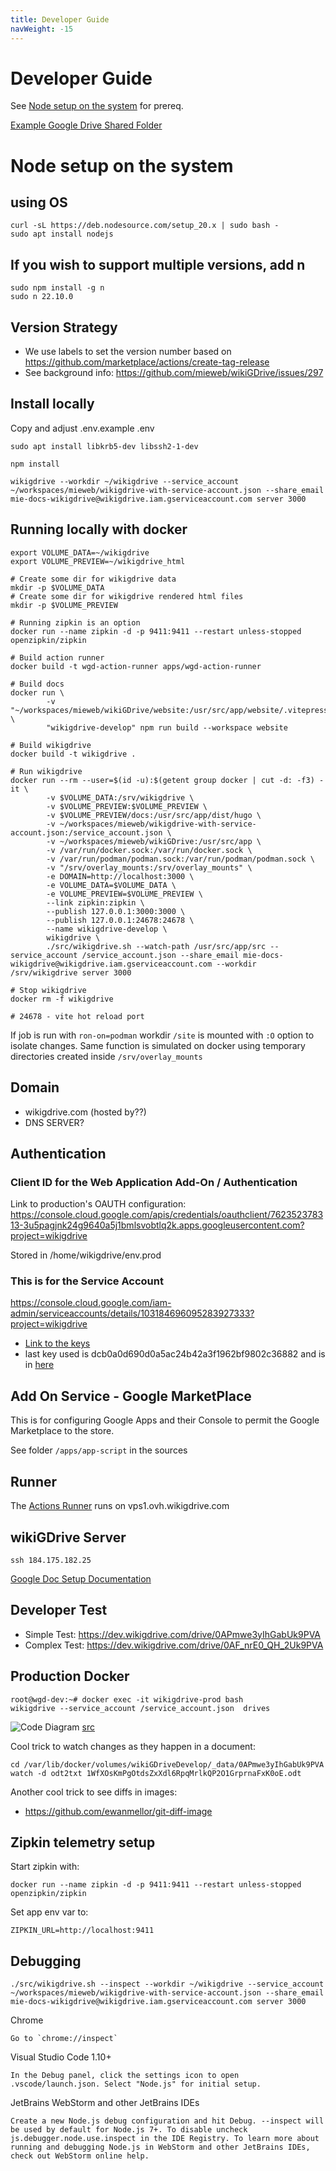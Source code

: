 ```yaml
---
title: Developer Guide
navWeight: -15
---
```

# Developer Guide

See [Node setup on the system](#node-setup-on-the-system) for prereq.

[Example Google Drive Shared Folder](https://drive.google.com/open?id=0AIkOKXbzWCtSUk9PVA)

# Node setup on the system

## using OS

```
curl -sL https://deb.nodesource.com/setup_20.x | sudo bash -
sudo apt install nodejs
```

## If you wish to support multiple versions, add n

```
sudo npm install -g n
sudo n 22.10.0
```

## Version Strategy
* We use labels to set the version number based on https://github.com/marketplace/actions/create-tag-release
* See background info: https://github.com/mieweb/wikiGDrive/issues/297
  

## Install locally

Copy and adjust .env.example .env

```
sudo apt install libkrb5-dev libssh2-1-dev

npm install

wikigdrive --workdir ~/wikigdrive --service_account ~/workspaces/mieweb/wikigdrive-with-service-account.json --share_email mie-docs-wikigdrive@wikigdrive.iam.gserviceaccount.com server 3000
```

## Running locally with docker

```
export VOLUME_DATA=~/wikigdrive
export VOLUME_PREVIEW=~/wikigdrive_html

# Create some dir for wikigdrive data
mkdir -p $VOLUME_DATA
# Create some dir for wikigdrive rendered html files
mkdir -p $VOLUME_PREVIEW

# Running zipkin is an option
docker run --name zipkin -d -p 9411:9411 --restart unless-stopped openzipkin/zipkin

# Build action runner
docker build -t wgd-action-runner apps/wgd-action-runner

# Build docs
docker run \
        -v "~/workspaces/mieweb/wikiGDrive/website:/usr/src/app/website/.vitepress/dist" \
        "wikigdrive-develop" npm run build --workspace website

# Build wikigdrive
docker build -t wikigdrive .

# Run wikigdrive
docker run --rm --user=$(id -u):$(getent group docker | cut -d: -f3) -it \
        -v $VOLUME_DATA:/srv/wikigdrive \
        -v $VOLUME_PREVIEW:$VOLUME_PREVIEW \
        -v $VOLUME_PREVIEW/docs:/usr/src/app/dist/hugo \
        -v ~/workspaces/mieweb/wikigdrive-with-service-account.json:/service_account.json \
        -v ~/workspaces/mieweb/wikiGDrive:/usr/src/app \
        -v /var/run/docker.sock:/var/run/docker.sock \
        -v /var/run/podman/podman.sock:/var/run/podman/podman.sock \
        -v "/srv/overlay_mounts:/srv/overlay_mounts" \
        -e DOMAIN=http://localhost:3000 \
        -e VOLUME_DATA=$VOLUME_DATA \
        -e VOLUME_PREVIEW=$VOLUME_PREVIEW \
        --link zipkin:zipkin \
        --publish 127.0.0.1:3000:3000 \
        --publish 127.0.0.1:24678:24678 \
        --name wikigdrive-develop \
        wikigdrive \
        ./src/wikigdrive.sh --watch-path /usr/src/app/src --service_account /service_account.json --share_email mie-docs-wikigdrive@wikigdrive.iam.gserviceaccount.com --workdir /srv/wikigdrive server 3000

# Stop wikigdrive
docker rm -f wikigdrive

# 24678 - vite hot reload port
```

If job is run with `ron-on=podman` workdir `/site` is mounted with `:O` option to isolate changes.
Same function is simulated on docker using temporary directories created inside `/srv/overlay_mounts`

## Domain

* wikigdrive.com (hosted by??)
* DNS SERVER?

## Authentication

### Client ID for the Web Application Add-On / Authentication

Link to production's OAUTH configuration: https://console.cloud.google.com/apis/credentials/oauthclient/762352378313-3u5pagjnk24g9640a5j1bmlsvobtlq2k.apps.googleusercontent.com?project=wikigdrive

Stored in /home/wikigdrive/env.prod

### This is for the Service Account
https://console.cloud.google.com/iam-admin/serviceaccounts/details/103184696095283927333?project=wikigdrive
* [Link to the keys](https://console.cloud.google.com/iam-admin/serviceaccounts/details/103184696095283927333/keys?project=wikigdrive)
* last key used is dcb0a0d690d0a5ac24b42a3f1962bf9802c36882 and is in [here](https://github.com/mieweb/wikiGDrive/blob/a0f1427018e71576d696c1b0d42a926de13854d7/.github/workflows/ProdServerDeploy.yml#L43)

## Add On Service - Google MarketPlace

This is for configuring Google Apps and their Console to permit the Google Marketplace to the store.

See folder `/apps/app-script` in the sources


## Runner

The [Actions Runner](https://github.com/mieweb/wikiGDrive/settings/actions/runners/2) runs on vps1.ovh.wikigdrive.com


## wikiGDrive Server

```
ssh 184.175.182.25
```

[Google Doc Setup Documentation](https://docs.google.com/document/d/1bocGgqktgEydxYDdP4ewdC-XOQ7lzawB_WgPqA2BILA/edit)

## Developer Test

* Simple Test: https://dev.wikigdrive.com/drive/0APmwe3yIhGabUk9PVA
* Complex Test: https://dev.wikigdrive.com/drive/0AF_nrE0_QH_2Uk9PVA



## Production Docker

```
root@wgd-dev:~# docker exec -it wikigdrive-prod bash
wikigdrive --service_account /service_account.json  drives
```

![Code Diagram](https://docs.google.com/drawings/d/e/2PACX-1vREcniLAig0DiPqSxu5QRqgiGHWL5INKfjMlqSvXK9vTbas3JqorzbuONLeTrNOD0MBPC7QB3Gd_NY7/pub?w=960&h=720) [src](https://docs.google.com/drawings/d/1LSveM3s_Fmi9411FW9Z-NA50fbNHHW2y_PQo3NSUPAI/edit)

Cool trick to watch changes as they happen in a document:

```
cd /var/lib/docker/volumes/wikiGDriveDevelop/_data/0APmwe3yIhGabUk9PVA
watch -d odt2txt 1WfXOsKmPgOtdsZxXdl6RpqMrlkQP2O1GrprnaFxK0oE.odt
```

Another cool trick to see diffs in images:
* https://github.com/ewanmellor/git-diff-image

## Zipkin telemetry setup

Start zipkin with:

```
docker run --name zipkin -d -p 9411:9411 --restart unless-stopped openzipkin/zipkin
```

Set app env var to:

```
ZIPKIN_URL=http://localhost:9411
```

## Debugging

```
./src/wikigdrive.sh --inspect --workdir ~/wikigdrive --service_account ~/workspaces/mieweb/wikigdrive-with-service-account.json --share_email mie-docs-wikigdrive@wikigdrive.iam.gserviceaccount.com server 3000
```

Chrome

```
Go to `chrome://inspect`
```

Visual Studio Code 1.10+

```
In the Debug panel, click the settings icon to open .vscode/launch.json. Select "Node.js" for initial setup.
```

JetBrains WebStorm and other JetBrains IDEs

```
Create a new Node.js debug configuration and hit Debug. --inspect will be used by default for Node.js 7+. To disable uncheck js.debugger.node.use.inspect in the IDE Registry. To learn more about running and debugging Node.js in WebStorm and other JetBrains IDEs, check out WebStorm online help.
```
